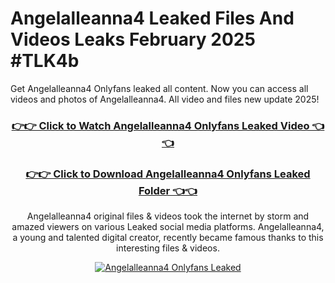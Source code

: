# Angelalleanna4 Leaked Files And Videos Leaks February 2025 #TLK4b

Get Angelalleanna4 Onlyfans leaked all content. Now you can access all videos and photos of Angelalleanna4. All video and files new update 2025!
<div align="center" title="Angelalleanna4 Onlyfans Leaked">
  
### [👉👉 Click to Watch Angelalleanna4 Onlyfans Leaked Video 👈👈](https://links2leaks.com?utm_source=angelalleanna4&utm_medium=gitfeb)  
### [👉👉 Click to Download Angelalleanna4 Onlyfans Leaked Folder 👈👈](https://links2leaks.com?utm_source=angelalleanna4&utm_medium=gitfeb)  

Angelalleanna4 original files & videos took the internet by storm and amazed viewers on various Leaked social media platforms. Angelalleanna4, a young and talented digital creator, recently became famous thanks to this interesting files & videos.

[![Angelalleanna4 Onlyfans Leaked](https://i.ibb.co/93hzkbrt/l2l.gif)](https://links2leaks.com?utm_source=angelalleanna4&utm_medium=gitfeb)  

</div>
